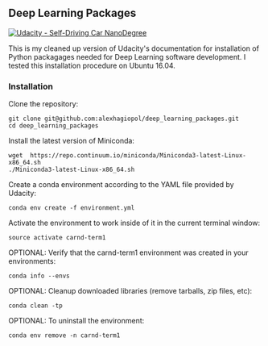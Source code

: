 ## Deep Learning Packages

[![Udacity - Self-Driving Car NanoDegree](https://s3.amazonaws.com/udacity-sdc/github/shield-carnd.svg)](http://www.udacity.com/drive)
    
This is my cleaned up version of Udacity's documentation for installation of Python packagages needed for 
Deep Learning software development. I tested this installation procedure on Ubuntu 16.04.

### Installation

Clone the repository:

    git clone git@github.com:alexhagiopol/deep_learning_packages.git
    cd deep_learning_packages
    
Install the latest version of Miniconda: 

    wget  https://repo.continuum.io/miniconda/Miniconda3-latest-Linux-x86_64.sh
    ./Miniconda3-latest-Linux-x86_64.sh
    
Create a conda environment according to the YAML file provided by Udacity:

    conda env create -f environment.yml

Activate the environment to work inside of it in the current terminal window:

    source activate carnd-term1
    
OPTIONAL: Verify that the carnd-term1 environment was created in your environments:

    conda info --envs
    
OPTIONAL: Cleanup downloaded libraries (remove tarballs, zip files, etc):

    conda clean -tp

OPTIONAL: To uninstall the environment:

    conda env remove -n carnd-term1

    
    